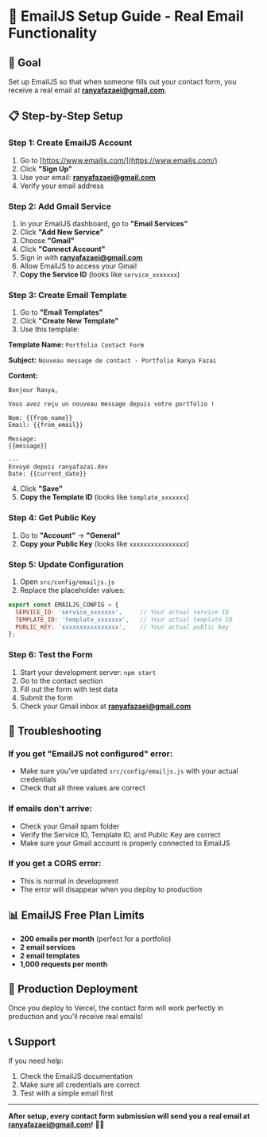 # 📧 EmailJS Setup Guide - Real Email Functionality

## 🎯 Goal
Set up EmailJS so that when someone fills out your contact form, you receive a real email at **ranyafazaei@gmail.com**.

## 📋 Step-by-Step Setup

### **Step 1: Create EmailJS Account**
1. Go to [https://www.emailjs.com/](https://www.emailjs.com/)
2. Click **"Sign Up"**
3. Use your email: **ranyafazaei@gmail.com**
4. Verify your email address

### **Step 2: Add Gmail Service**
1. In your EmailJS dashboard, go to **"Email Services"**
2. Click **"Add New Service"**
3. Choose **"Gmail"**
4. Click **"Connect Account"**
5. Sign in with **ranyafazaei@gmail.com**
6. Allow EmailJS to access your Gmail
7. **Copy the Service ID** (looks like `service_xxxxxxx`)

### **Step 3: Create Email Template**
1. Go to **"Email Templates"**
2. Click **"Create New Template"**
3. Use this template:

**Template Name:** `Portfolio Contact Form`

**Subject:** `Nouveau message de contact - Portfolio Ranya Fazai`

**Content:**
```
Bonjour Ranya,

Vous avez reçu un nouveau message depuis votre portfolio !

Nom: {{from_name}}
Email: {{from_email}}

Message:
{{message}}

---
Envoyé depuis ranyafazai.dev
Date: {{current_date}}
```

4. Click **"Save"**
5. **Copy the Template ID** (looks like `template_xxxxxxx`)

### **Step 4: Get Public Key**
1. Go to **"Account"** → **"General"**
2. **Copy your Public Key** (looks like `xxxxxxxxxxxxxxxx`)

### **Step 5: Update Configuration**
1. Open `src/config/emailjs.js`
2. Replace the placeholder values:

```javascript
export const EMAILJS_CONFIG = {
  SERVICE_ID: 'service_xxxxxxx',     // Your actual service ID
  TEMPLATE_ID: 'template_xxxxxxx',   // Your actual template ID
  PUBLIC_KEY: 'xxxxxxxxxxxxxxxx',    // Your actual public key
};
```

### **Step 6: Test the Form**
1. Start your development server: `npm start`
2. Go to the contact section
3. Fill out the form with test data
4. Submit the form
5. Check your Gmail inbox at **ranyafazaei@gmail.com**

## 🔧 Troubleshooting

### **If you get "EmailJS not configured" error:**
- Make sure you've updated `src/config/emailjs.js` with your actual credentials
- Check that all three values are correct

### **If emails don't arrive:**
- Check your Gmail spam folder
- Verify the Service ID, Template ID, and Public Key are correct
- Make sure your Gmail account is properly connected to EmailJS

### **If you get a CORS error:**
- This is normal in development
- The error will disappear when you deploy to production

## 📊 EmailJS Free Plan Limits
- **200 emails per month** (perfect for a portfolio)
- **2 email services**
- **2 email templates**
- **1,000 requests per month**

## 🚀 Production Deployment
Once you deploy to Vercel, the contact form will work perfectly in production and you'll receive real emails!

## 📞 Support
If you need help:
1. Check the EmailJS documentation
2. Make sure all credentials are correct
3. Test with a simple email first

---

**After setup, every contact form submission will send you a real email at ranyafazaei@gmail.com!** 📧✨
